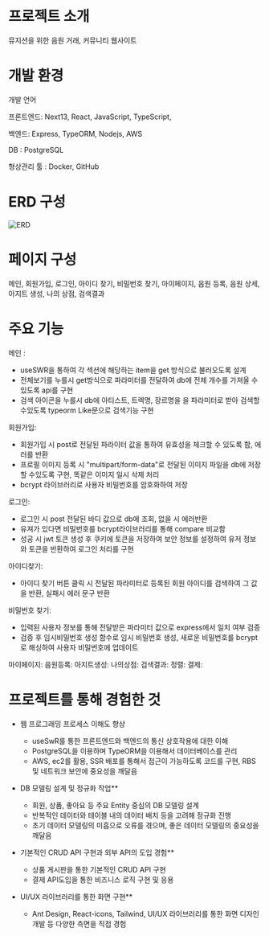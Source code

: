# 프로젝트 소개

뮤지션을 위한 음원 거래, 커뮤니티 웹사이트


# 개발 환경

개발 언어

  프론트엔드: Next13, React, JavaScript,  TypeScript,  

  백엔드: Express, TypeORM, Nodejs, AWS

DB : PostgreSQL

형상관리 툴 : Docker, GitHub

# ERD 구성
![ERD](https://github.com/kofhoom/everyspace/assets/64389254/75afa782-4017-4d2e-a9d5-4cf47fdd5ba5)


# 페이지 구성
메인, 회원가입, 로그인, 아이디 찾기, 비밀번호 찾기, 마이페이지, 음원 등록, 음원 상세, 아지트 생성, 나의 상점, 검색결과

# 주요 기능
메인 : 
  - useSWR을 통하여 각 섹션에 해당하는 item을 get 방식으로 불러오도록 설계
  - 전체보기를 누를시 get방식으로 파라미터를 전달하여 db에 전체 개수를 가져올 수 있도록 api를 구현
  - 검색 아이콘을 누를시 db에  아티스트, 트렉명, 장르명을 을 파라미터로 받아 검색할 수있도록 typeorm Like문으로 검색기능 구현

회원가입:
  - 회원가입 시 post로 전달된 파라이터 값을 통하여 유효성을 체크할 수 있도록 함, 에러를 반환
  - 프로필 이미지 등록 시 "multipart/form-data"로 전달된 이미지 파일을 db에 저장 할 수있도록 구현, 똑같은 이미지 일시 삭제 처리
  - bcrypt 라이브러리로 사용자 비밀번호를 암호화하여 저장
    
로그인:
  - 로그인 시 post 전달된 바디 값으로 db에 조회, 없을 시 에러반환
  - 유져가 있다면 비밀번호를 bcrypt라이브러리를 통해 compare 비교함
  - 성공 시 jwt 토큰 생성 후 쿠키에 토큰을 저장하여 보안 정보를 설정하여 유저 정보와 토큰을 반환하여 로그인 처리를 구현

아이디찾기:
  - 아이디 찾기 버튼 클릭 시 전달된 파라미터로 등록된 회원 아이디를 검색하여 그 값을 반환, 실패시 에러 문구 반환

비밀번호 찾기:
  - 입력된 사용자 정보를 통해 전달받은 파라미터 값으로 express에서 일치 여부 검증
  - 검증 후 임시비밀번호 생성 함수로 임시 비밀번호 생성, 새로운 비밀번호를 bcrypt로 해싱하여 사용자 비밀번호에 업데이트
    
마이페이지:
음원등록:
아지트생성:
나의상점:
검색결과:
정렬:
결제:


# 프로젝트를 통해 경험한 것

- 웹 프로그래밍 프로세스 이해도 향상
    - useSwR를 통한 프론트엔드와 백엔드의 통신 상호작용에 대한 이해
    - PostgreSQL을 이용하며 TypeORM을 이용해서 데이터베이스를 관리
    - AWS, ec2를 활용, SSR 배포를 통해서 접근이 가능하도록 코드를 구현, RBS 및 네트워크 보안에 중요성을 깨달음
    
- DB 모델링 설계 및 정규화 작업**
    - 회원, 상품, 좋아요 등 주요 Entity 중심의 DB 모델링 설계
    - 반복적인 데이터와 테이블 내의 데이터 배치 등을 고려해 정규화 진행
    - 초기 데이터 모델링의 미흡으로 오류를 겪으며, 좋은 데이터 모델링의 중요성을 깨달음
    
- 기본적인 CRUD API 구현과 외부 API의 도입 경험**
    - 상품 게시판을 통한 기본적인 CRUD API 구현
    - 결제 API도입을 통한 비즈니스 로직 구현 및 응용

- UI/UX 라이브러리를 통한 화면 구현**
    - Ant Design, React-icons, Tailwind, UI/UX 라이브러리를 통한 화면 디자인 개발 등 다양한 측면을 직접 경험

